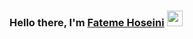 ### Hello there, I'm <a href="https://github.com/fatemeHoseini1999" target="_blank">Fateme Hoseini</a> <img src="https://media.giphy.com/media/hvRJCLFzcasrR4ia7z/giphy.gif" width="25px">

